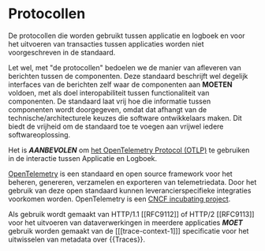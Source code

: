 # Protocollen

De protocollen die worden gebruikt tussen applicatie en logboek en voor het uitvoeren van transacties tussen applicaties worden niet voorgeschreven in de standaard.

<div class="note">

Let wel, met "de protocollen" bedoelen we de manier van afleveren van berichten tussen de componenten. Deze standaard beschrijft wel degelijk interfaces van de berichten zelf waar de componenten aan **MOETEN** voldoen, met als doel interopabiliteit tussen functionaliteit van componenten. De standaard laat vrij hoe die informatie tussen componenten wordt doorgegeven, omdat dat afhangt van de technische/architecturele keuzes die software ontwikkelaars maken. Dit biedt de vrijheid om de standaard toe te voegen aan vrijwel iedere softwareoplossing.

</div>

Het is ***AANBEVOLEN*** om [het OpenTelemetry Protocol (OTLP)](https://opentelemetry.io/docs/specs/otlp/) te gebruiken in de interactie tussen Applicatie en Logboek.

<div class="note">

[OpenTelemetry](https://opentelemetry.io/) is een standaard en open source framework voor het beheren, genereren, verzamelen en exporteren van telemetriedata. Door het gebruik van deze open standaard kunnen leverancierspecifieke integraties voorkomen worden. OpenTelemetry is een [CNCF incubating project](https://www.cncf.io/projects/).

</div>

Als gebruik wordt gemaakt van  HTTP/1.1 [[RFC9112]] of HTTP/2 [[RFC9113]] voor het uitvoeren van dataverwerkingen in meerdere applicaties ***MOET*** gebruik worden gemaakt van de [[[trace-context-1]]] specificatie voor het uitwisselen van metadata over {{Traces}}.
